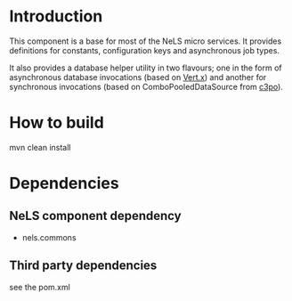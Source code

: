  
Introduction
===
This component is a base for most of the NeLS micro services. It provides definitions for constants, configuration keys and asynchronous job types. <br/>
 
It also provides a database helper utility in two flavours; one in the form of asynchronous database invocations (based on [Vert.x](https://vertx.io)) and another for synchronous invocations (based on ComboPooledDataSource from [c3po](https://github.com/swaldman/c3p0)).   

How to build
===

mvn clean install

Dependencies
===

## NeLS component dependency

* nels.commons

## Third party dependencies

see the pom.xml